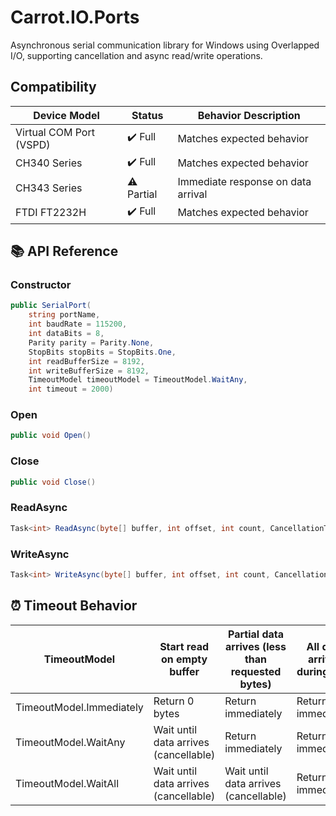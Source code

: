 # Carrot.IO.Ports 

Asynchronous serial communication library for Windows using Overlapped I/O, supporting cancellation and async read/write operations. 

## Compatibility 

| Device Model          | Status       | Behavior Description                          |
|-----------------------|--------------|-----------------------------------------------|
| Virtual COM Port (VSPD) | ✔️ Full      | Matches expected behavior                    |
| CH340 Series          | ✔️ Full      | Matches expected behavior                      |
| CH343 Series          | ⚠️ Partial   | Immediate response on data arrival             |
| FTDI FT2232H           | ✔️ Full      | Matches expected behavior                      |

## 📚 API Reference

### Constructor
```csharp
public SerialPort(
    string portName,
    int baudRate = 115200,
    int dataBits = 8,
    Parity parity = Parity.None,
    StopBits stopBits = StopBits.One,
    int readBufferSize = 8192,
    int writeBufferSize = 8192,
    TimeoutModel timeoutModel = TimeoutModel.WaitAny,
    int timeout = 2000)
``` 

### Open 
```csharp
public void Open()
``` 

### Close 
```csharp
public void Close()
``` 

### ReadAsync 
```csharp
Task<int> ReadAsync(byte[] buffer, int offset, int count, CancellationToken cancellationToken = default)
``` 
### WriteAsync 
```csharp
Task<int> WriteAsync(byte[] buffer, int offset, int count, CancellationToken cancellationToken)
``` 

## ⏰ Timeout Behavior 


| TimeoutModel | Start read on empty buffer | Partial data arrives (less than requested bytes) | All data arrives during read |
|-|-|-|-|
| TimeoutModel.Immediately | Return 0 bytes                         |Return immediately                     | Return immediately    |
| TimeoutModel.WaitAny     | Wait until data arrives (cancellable)  | Return immediately                    | Return immediately    |
| TimeoutModel.WaitAll     | Wait until data arrives (cancellable)  | Wait until data arrives (cancellable) | Return immediately    |
